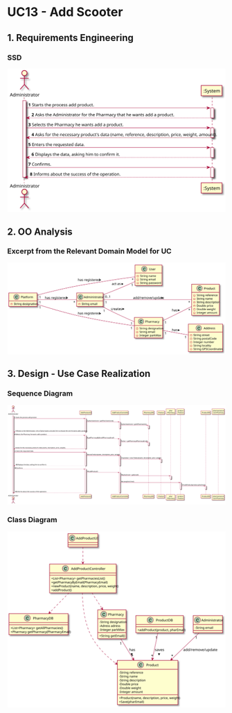 # UC13 - Add Scooter

## 1. Requirements Engineering

### SSD
![UC13_SSD.svg](UC13_SSD.svg)

## 2. OO Analysis

### Excerpt from the Relevant Domain Model for UC
![UC13_MD.svg](UC13_MD.svg)

## 3. Design - Use Case Realization

### Sequence Diagram
![UC13_SD.svg](UC13_SD.svg)

### Class Diagram
![UC13_CD.svg](UC13_CD.svg)
